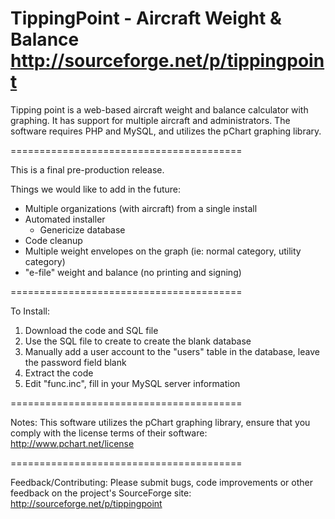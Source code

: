 TippingPoint - Aircraft Weight & Balance
http://sourceforge.net/p/tippingpoint
========================================

Tipping point is a web-based aircraft weight and balance calculator with
graphing. It has support for multiple aircraft and administrators. The software
requires PHP and MySQL, and utilizes the pChart graphing library.

========================================

This is a final pre-production release.

Things we would like to add in the future:
* Multiple organizations (with aircraft) from a single install
* Automated installer
	- Genericize database
* Code cleanup
* Multiple weight envelopes on the graph (ie: normal category, utility category)
* "e-file" weight and balance (no printing and signing)

========================================

To Install:
1) Download the code and SQL file
2) Use the SQL file to create to create the blank database
3) Manually add a user account to the "users" table in the database,
   leave the password field blank
4) Extract the code
5) Edit "func.inc", fill in your MySQL server information

========================================

Notes:
This software utilizes the pChart graphing library, ensure that you comply
with the license terms of their software: http://www.pchart.net/license

========================================

Feedback/Contributing:
Please submit bugs, code improvements or other feedback on the project's
SourceForge site: http://sourceforge.net/p/tippingpoint

